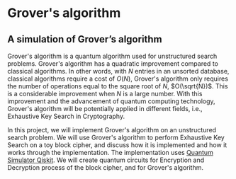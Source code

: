 # Grover's algorithm
## A simulation of Grover’s algorithm

Grover's algorithm is a quantum algorithm used for unstructured search problems. Grover's algorithm has a quadratic improvement compared to classical algorithms. In other words, with $N$ entries in an unsorted database, classical algorithms require a cost of $O(N)$, Grover's algorithm only requires the number of operations equal to the square root of $N$, $O(\sqrt{N})$. This is a considerable improvement when $N$ is a large number. With this improvement and the advancement of quantum computing technology, Grover's algorithm will be potentially applied in different fields, i.e., Exhaustive Key Search in Cryptography.

In this project, we will implement Grover's algorithm on an unstructured search problem. We will use Grover's algorithm to perform Exhaustive Key Search on a toy block cipher, and discuss how it is implemented and how it works through the implementation. The implementation uses [Quantum Simulator Qiskit](https://www.ibm.com/quantum/qiskit). We will create quantum circuits for Encryption and Decryption process of the block cipher, and for Grover's algorithm.